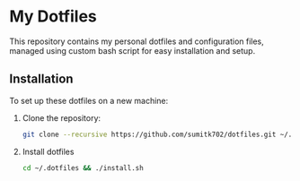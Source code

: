 # My Dotfiles

This repository contains my personal dotfiles and configuration files, managed using custom bash script for easy installation and setup.

## Installation

To set up these dotfiles on a new machine:

1. Clone the repository:
   ```bash
   git clone --recursive https://github.com/sumitk702/dotfiles.git ~/.dotfiles
2. Install dotfiles
   ```bash
   cd ~/.dotfiles && ./install.sh
